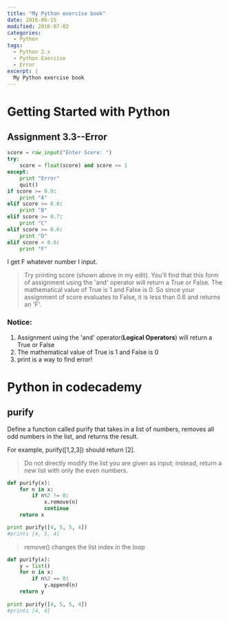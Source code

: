 ```yaml
---
title: "My Python exercise book"
date: 2016-06-15
modified: 2016-07-02
categories:
  - Python
tags:
  - Python 2.x
  - Python Exercise
  - Error
excerpt: |
  My Python exercise book
---
```


# Getting Started with Python

## Assignment 3.3--Error

```python
score = raw_input("Enter Score: ")
try:
    score = float(score) and score <= 1
except:
    print "Error"
    quit()
if score >= 0.9:
    print "A"
elif score >= 0.8:
    print "B"
elif score >= 0.7:
    print "C"
elif score >= 0.6:
    print "D"
elif score < 0.6:
    print "F"
```

I get F whatever number I input.

> Try printing score (shown above in my edit). You'll find that this form of assignment using the 'and' operator will return a True or False. The mathematical value of True is 1 and False is 0. So since your assignment of score evaluates to False, it is less than 0.6 and returns an 'F'.

### Notice: 
1. Assignment using  the 'and' operator(**Logical Operators**) will return a True or False
2. The mathematical value of True is 1 and False is 0
3. print is a way to find error!

# Python in codecademy

## purify

Define a function called purify that takes in a list of numbers, removes all odd numbers in the list, and returns the result.

For example, purify([1,2,3]) should return [2].

> Do not directly modify the list you are given as input; instead, return a new list with only the even numbers.

```python
def purify(x):
    for n in x:
        if n%2 != 0:
            x.remove(n)
            continue
    return x

print purify([4, 5, 5, 4])
#prints [4, 5, 4]
```

> remove() changes the list index in the loop

```python
def purify(x):
    y = list()
    for n in x:
        if n%2 == 0:
            y.append(n)
    return y
    
print purify([4, 5, 5, 4])
#prints [4, 4]
```



